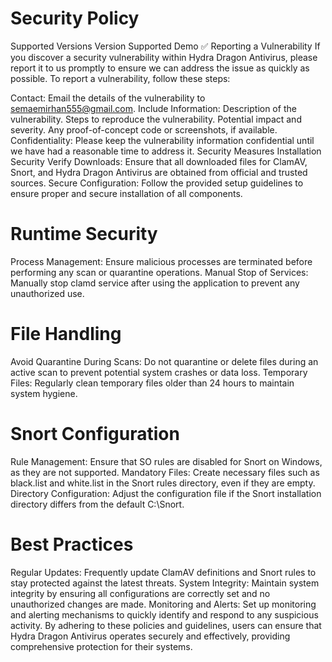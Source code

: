 # Security Policy
Supported Versions
Version	Supported
Demo	:white_check_mark:
Reporting a Vulnerability
If you discover a security vulnerability within Hydra Dragon Antivirus, please report it to us promptly to ensure we can address the issue as quickly as possible. To report a vulnerability, follow these steps:

Contact: Email the details of the vulnerability to semaemirhan555@gmail.com.
Include Information:
Description of the vulnerability.
Steps to reproduce the vulnerability.
Potential impact and severity.
Any proof-of-concept code or screenshots, if available.
Confidentiality: Please keep the vulnerability information confidential until we have had a reasonable time to address it.
Security Measures
Installation Security
Verify Downloads: Ensure that all downloaded files for ClamAV, Snort, and Hydra Dragon Antivirus are obtained from official and trusted sources.
Secure Configuration: Follow the provided setup guidelines to ensure proper and secure installation of all components.
# Runtime Security
Process Management: Ensure malicious processes are terminated before performing any scan or quarantine operations.
Manual Stop of Services: Manually stop clamd service after using the application to prevent any unauthorized use.
# File Handling
Avoid Quarantine During Scans: Do not quarantine or delete files during an active scan to prevent potential system crashes or data loss.
Temporary Files: Regularly clean temporary files older than 24 hours to maintain system hygiene.
# Snort Configuration
Rule Management: Ensure that SO rules are disabled for Snort on Windows, as they are not supported.
Mandatory Files: Create necessary files such as black.list and white.list in the Snort rules directory, even if they are empty.
Directory Configuration: Adjust the configuration file if the Snort installation directory differs from the default C:\Snort.
# Best Practices
Regular Updates: Frequently update ClamAV definitions and Snort rules to stay protected against the latest threats.
System Integrity: Maintain system integrity by ensuring all configurations are correctly set and no unauthorized changes are made.
Monitoring and Alerts: Set up monitoring and alerting mechanisms to quickly identify and respond to any suspicious activity.
By adhering to these policies and guidelines, users can ensure that Hydra Dragon Antivirus operates securely and effectively, providing comprehensive protection for their systems.